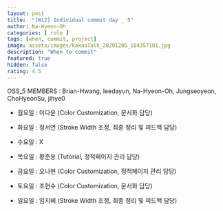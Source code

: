 ```yaml
---	
layout: post	
title:  "[W12] Individual commit day _ 5"	
author: Na-Hyeon-Oh
categories: [ role ]	
tags: [when, commit, project]
image: assets/images/KakaoTalk_20201205_184357181.jpg
description: "When to commit"	
featured: true	
hidden: false	
rating: 4.5
---	
```


OSS_5 MEMBERS : Brian-Hwang, leedayun, Na-Hyeon-Oh, Jungseoyeon, ChoHyeonSu, jihye0


- 월요일 : 이다윤 (Color Customization, 문서화 담당)

- 화요일 : 정서연 (Stroke Width 조정, 최종 정리 및 피드백 담당)

- 수요일 :   X

- 목요일 : 황준용 (Tutorial, 정적페이지 관리 담당)

- 금요일 : 오나현 (Color Customization, 정적페이지 관리 담당)

- 토요일 : 조현수 (Color Customization, 문서화 담당)

- 일요일 : 임지혜 (Stroke Width 조정, 최종 정리 및 피드백 담당)

